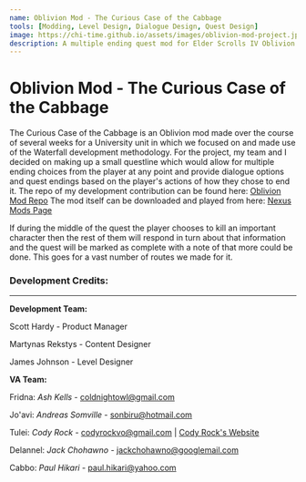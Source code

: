 ```yaml
---
name: Oblivion Mod - The Curious Case of the Cabbage
tools: [Modding, Level Design, Dialogue Design, Quest Design]
image: https://chi-time.github.io/assets/images/oblivion-mod-project.jpg
description: A multiple ending quest mod for Elder Scrolls IV Oblivion with custom characters and voice acting.
---
```


Oblivion Mod - The Curious Case of the Cabbage
==============================================

The Curious Case of the Cabbage is an Oblivion mod made over the course of several weeks for a University unit in which we focused on and made use of the Waterfall development methodology.
For the project, my team and I decided on making up a small questline which would allow for multiple ending choices from the player at any point and provide dialogue options and quest endings based on the player's actions of how they chose to end it. The repo of my development contribution can be found here: [Oblivion Mod Repo](https://github.com/Chi-Time/DAC515-Oblivion-Mod/tree/dev) The mod itself can be downloaded and played from here: [Nexus Mods Page](https://www.nexusmods.com/oblivion/mods/49348)

If during the middle of the quest the player chooses to kill an important character then the rest of them will respond in turn about that information and the quest will be marked as complete with a note of that more could be done. This goes for a vast number of routes we made for it.

### Development Credits:
---

**Development Team:**

Scott Hardy - Product Manager

Martynas Rekstys - Content Designer

James Johnson - Level Designer


**VA Team:**

Fridna: _Ash Kells_ - [coldnightowl@gmail.com](mailto:coldnightowl@gmail.com)

Jo'avi: _Andreas Somville_ - [sonbiru@hotmail.com](mailto:sonbiru@hotmail.com)

Tulei: _Cody Rock_ - [codyrockvo@gmail.com](codyrockvo@gmail.com) | [Cody Rock's Website](www.codyrockvoiceover.com)

Delannel: _Jack Chohawno_ - [jackchohawno@googlemail.com](jackchohawno@googlemail.com)

Cabbo: _Paul Hikari_ - [paul.hikari@yahoo.com](mailto:paul.hikari@yahoo.com)